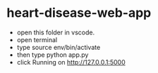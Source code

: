 # heart-disease-web-app

* open this folder in vscode.
* open terminal 
* type source env/bin/activate
* then type python app.py
* click  Running on http://127.0.0.1:5000 